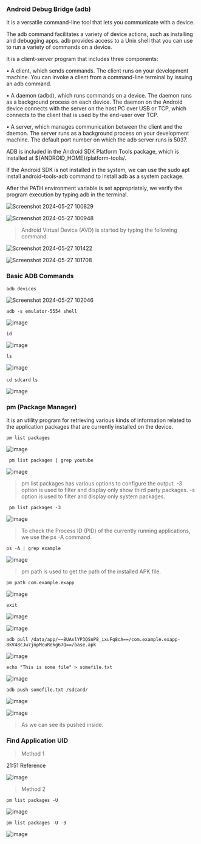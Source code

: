 
### Android Debug Bridge (adb) 

It is a versatile command-line tool that lets you communicate with a device.

The adb command facilitates a variety of device actions, such as installing and debugging apps. adb provides access to a Unix shell that you can use to run a variety of commands on a device.

It is a client-server program that includes three components:

• A client, which sends commands. The client runs on your development machine. You can invoke a client from a command-line terminal by issuing an adb command.

• A daemon (adbd), which runs commands on a device. The daemon runs as a background process on each device. The daemon on the Android device connects with the server on the host PC over USB or TCP, which connects to the client that is used by the end-user over TCP.

• A server, which manages communication between the client and the daemon. The server runs as a background process on your development machine. The default port number on which the adb server runs is 5037.

ADB is included in the Android SDK Platform Tools package, which is installed at ${ANDROID_HOME}/platform-tools/.

If the Android SDK is not installed in the system, we can use the sudo apt install android-tools-adb command to install adb as a system package.

After the PATH environment variable is set appropriately, we verify the program execution by typing adb in the terminal.

![Screenshot 2024-05-27 100829](https://github.com/udayk01/Android-Security/assets/52235763/b402578b-56bb-423c-aaac-90d537fd1517)

![Screenshot 2024-05-27 100948](https://github.com/udayk01/Android-Security/assets/52235763/a1fbbd86-b131-4114-a013-dadca72cbcb0)

> Android Virtual Device (AVD) is started by typing the following command.

![Screenshot 2024-05-27 101422](https://github.com/udayk01/Android-Security/assets/52235763/fa384335-832a-4199-ab2c-ff916be75275)

![Screenshot 2024-05-27 101708](https://github.com/udayk01/Android-Security/assets/52235763/90ce52c0-1a93-4a3d-99c8-88227787a609)

### Basic ADB Commands

```adb devices```

![Screenshot 2024-05-27 102046](https://github.com/udayk01/Android-Security/assets/52235763/f29f8e34-bed4-4362-bbe7-9cc7d9c54c0e)

```adb -s emulator-5554 shell```

![image](https://github.com/udayk01/Android-Security/assets/52235763/e4ac55dd-38d2-47b8-979f-4f91270719dd)

```id```

![image](https://github.com/udayk01/Android-Security/assets/52235763/39e8b909-c796-407a-871f-3c1ec3b98912)

```ls```

![image](https://github.com/udayk01/Android-Security/assets/52235763/ed115990-8d3f-46b9-8664-79e31b1d077d)

```cd sdcard```
```ls```

![image](https://github.com/udayk01/Android-Security/assets/52235763/a620c142-92a4-4e45-b6d8-3b200f4bac46)

### pm (Package Manager) 

It is an utility program for retrieving various kinds of information related to the application packages that are currently installed on the device.

```pm list packages```

![image](https://github.com/udayk01/Android-Security/assets/52235763/4f5c6b3a-f049-49f3-84c2-9245b8655e59)

``` pm list packages | grep youtube```

![image](https://github.com/udayk01/Android-Security/assets/52235763/495634a1-d3d2-4436-9104-1b4623b82e2b)

> pm list packages has various options to configure the output. -3 option is used to filter and display only show third party packages. -s option is used to filter and display only system packages.

``` pm list packages -3```

![image](https://github.com/udayk01/Android-Security/assets/52235763/1a8112f2-18eb-40a0-a3cb-0c0dce656e2e)

> To check the Process ID (PID) of the currently running applications, we use the ps -A command.

``` ps -A | grep example ```

![image](https://github.com/udayk01/Android-Security/assets/52235763/73287e7c-a731-47b4-a8d4-d80942145476)

> pm path is used to get the path of the installed APK file.

```pm path com.example.exapp```

![image](https://github.com/udayk01/Android-Security/assets/52235763/3e6f9dae-71ec-4c66-b936-612fed832685)

```exit```

![image](https://github.com/Nifalnasar/Android-Security/assets/141356053/8b1b27da-cae3-4ff2-82b8-fe119abf4836)

![image](https://github.com/Nifalnasar/Android-Security/assets/141356053/804f3c25-3e1f-498a-9ec6-5331075e6994)

```adb pull /data/app/~~8UAxlYP3QSnP8_ixuFq8cA==/com.example.exapp-8kV48cJw7jnpMcuRekg67Q==/base.apk```

![image](https://github.com/udayk01/Android-Security/assets/52235763/eb4cba3a-3aa7-4908-879a-3af2cfafca4f)

```echo "This is some file" > somefile.txt```

![image](https://github.com/udayk01/Android-Security/assets/52235763/a8125b15-a290-4053-af90-e1e4bcc6886c)

```adb push somefile.txt /sdcard/```

![image](https://github.com/udayk01/Android-Security/assets/52235763/205ff3a5-0f16-4c2f-b46b-5b8df7e394bb)

![image](https://github.com/udayk01/Android-Security/assets/52235763/45f5a965-4bf6-47e5-a189-35f92164b9e8)

> As we can see its pushed inside.

### Find Application UID

> Method 1

21:51 Reference

![image](https://github.com/udayk01/Android-Security/assets/52235763/4c3fd496-2a28-447f-8783-fdb22b7bc92e)

> Method 2

```pm list packages -U```

![image](https://github.com/udayk01/Android-Security/assets/52235763/0be9bf58-0ba3-420c-9de5-2299e71e9c49)

 ```pm list packages -U -3```

![image](https://github.com/udayk01/Android-Security/assets/52235763/63d89c3e-902b-4fee-b1b8-e41409a026b2)

